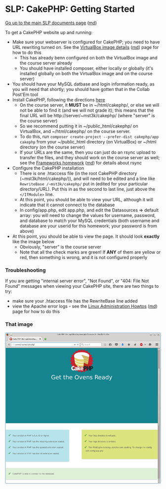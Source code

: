 SLP: CakePHP: Getting Started
=============================

[Go up to the main SLP documents page](index.html) ([md](index.md))

To get a CakePHP website up and running:

- Make sure your webserver is configured for CakePHP; you need to have URL rewriting turned on.  See the [VirtualBox image details](virtualbox-image-details.html) ([md](virtualbox-image-details.md)) page for how to do this
    - This has already benn configured on both the VirtualBox image and the course server already
	- You should have installed composer, either locally or globally (it's installed globally on both the VirtualBox image and on the course server)
- You should have your MySQL datbase and login information ready, as you will need that shortly; you should have gotten that in the Collab Post'Em tool
- Install CakePHP, following the directions [here](http://book.cakephp.org/3.0/en/installation.html#installing-cakephp)
    - On the course server, it **MUST** be in ~/html/cakephp/, or else we will not be able to find it (and we will not grade it); this means that the final URL will be http://server/~mst3k/cakephp/ (where "server" is the course server)
	- So we recommend putting it in ~/public_html/cakephp/ on VirtualBox, and ~/html/cakephp/ on the course server.
	- To do this, run `composer create-project --prefer-dist cakephp/app cakephp` from your ~/public_html directory (on VirtualBox) or ~/html directory (on the course server)
	- If your URLs are the same, then you can just do an rsync upload to transfer the files, and they should work on the course server as well; see the [Frameworks homework](hw-frameworks.html) ([md](framework-hw.md)) for details about rsync
- Configure the CakePHP installation
    - There is one .htaccess file (in the root CakePHP directory (~mst3k/html/cakephp/)), and will need to be edited and a line like `RewriteBase /~mst3k/cakephp/` put in (edited for your particular directory/URL).  Put this in as the second to last line, just above the `</IfModule>` line.
    - At this point, you should be able to view your URL, although it will indicate that it cannot connect to the database
    - In config/app.php, edit app.php, and edit the Datasources =&gt; default array: you will need to change the values for username, password, and database to match your MySQL credentials (both username and database are your userid for this homework; your password is from above)
- At this point, you should be able to view the page.  It should look **exactly** like the image below
    - Obviously, "server" is the course server
    - Note that all the check marks are green!  If **ANY** of them are yellow or red, then something is wrong, and it is not configured properly

### Troubleshooting ###

If you are getting "internal server error", "Not Found", or "404: File Not Found" messages when viewing your CakePHP site, there are two things to try:

- make sure your .htaccess file has the RewriteBase line added
- view the Apache error logs - see the [Linux Administration Howtos](linux-admin-howtos.html) ([md](linux-admin-howtos.md)) page for how to do this

### That image ###

![](images/cakephp-initial.png)
